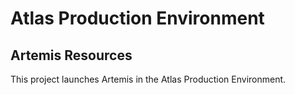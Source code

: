 # Atlas Production Environment

## Artemis Resources

This project launches Artemis in the Atlas Production Environment.
